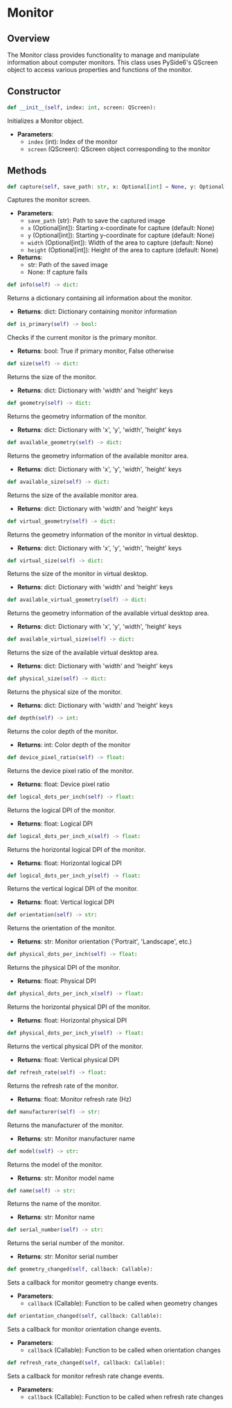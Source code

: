 # Monitor

## Overview

The Monitor class provides functionality to manage and manipulate information about computer monitors. This class uses PySide6's QScreen object to access various properties and functions of the monitor.

## Constructor

```python
def __init__(self, index: int, screen: QScreen):
```

Initializes a Monitor object.

* **Parameters**:
  * `index` (int): Index of the monitor
  * `screen` (QScreen): QScreen object corresponding to the monitor

## Methods

```python
def capture(self, save_path: str, x: Optional[int] = None, y: Optional[int] = None, width: Optional[int] = None, height: Optional[int] = None) -> Optional[str]:
```

Captures the monitor screen.

* **Parameters**:
  * `save_path` (str): Path to save the captured image
  * `x` (Optional\[int]): Starting x-coordinate for capture (default: None)
  * `y` (Optional\[int]): Starting y-coordinate for capture (default: None)
  * `width` (Optional\[int]): Width of the area to capture (default: None)
  * `height` (Optional\[int]): Height of the area to capture (default: None)
* **Returns**:
  * str: Path of the saved image
  * None: If capture fails

```python
def info(self) -> dict:
```

Returns a dictionary containing all information about the monitor.

* **Returns**: dict: Dictionary containing monitor information

```python
def is_primary(self) -> bool:
```

Checks if the current monitor is the primary monitor.

* **Returns**: bool: True if primary monitor, False otherwise

```python
def size(self) -> dict:
```

Returns the size of the monitor.

* **Returns**: dict: Dictionary with 'width' and 'height' keys

```python
def geometry(self) -> dict:
```

Returns the geometry information of the monitor.

* **Returns**: dict: Dictionary with 'x', 'y', 'width', 'height' keys

```python
def available_geometry(self) -> dict:
```

Returns the geometry information of the available monitor area.

* **Returns**: dict: Dictionary with 'x', 'y', 'width', 'height' keys

```python
def available_size(self) -> dict:
```

Returns the size of the available monitor area.

* **Returns**: dict: Dictionary with 'width' and 'height' keys

```python
def virtual_geometry(self) -> dict:
```

Returns the geometry information of the monitor in virtual desktop.

* **Returns**: dict: Dictionary with 'x', 'y', 'width', 'height' keys

```python
def virtual_size(self) -> dict:
```

Returns the size of the monitor in virtual desktop.

* **Returns**: dict: Dictionary with 'width' and 'height' keys

```python
def available_virtual_geometry(self) -> dict:
```

Returns the geometry information of the available virtual desktop area.

* **Returns**: dict: Dictionary with 'x', 'y', 'width', 'height' keys

```python
def available_virtual_size(self) -> dict:
```

Returns the size of the available virtual desktop area.

* **Returns**: dict: Dictionary with 'width' and 'height' keys

```python
def physical_size(self) -> dict:
```

Returns the physical size of the monitor.

* **Returns**: dict: Dictionary with 'width' and 'height' keys

```python
def depth(self) -> int:
```

Returns the color depth of the monitor.

* **Returns**: int: Color depth of the monitor

```python
def device_pixel_ratio(self) -> float:
```

Returns the device pixel ratio of the monitor.

* **Returns**: float: Device pixel ratio

```python
def logical_dots_per_inch(self) -> float:
```

Returns the logical DPI of the monitor.

* **Returns**: float: Logical DPI

```python
def logical_dots_per_inch_x(self) -> float:
```

Returns the horizontal logical DPI of the monitor.

* **Returns**: float: Horizontal logical DPI

```python
def logical_dots_per_inch_y(self) -> float:
```

Returns the vertical logical DPI of the monitor.

* **Returns**: float: Vertical logical DPI

```python
def orientation(self) -> str:
```

Returns the orientation of the monitor.

* **Returns**: str: Monitor orientation ('Portrait', 'Landscape', etc.)

```python
def physical_dots_per_inch(self) -> float:
```

Returns the physical DPI of the monitor.

* **Returns**: float: Physical DPI

```python
def physical_dots_per_inch_x(self) -> float:
```

Returns the horizontal physical DPI of the monitor.

* **Returns**: float: Horizontal physical DPI

```python
def physical_dots_per_inch_y(self) -> float:
```

Returns the vertical physical DPI of the monitor.

* **Returns**: float: Vertical physical DPI

```python
def refresh_rate(self) -> float:
```

Returns the refresh rate of the monitor.

* **Returns**: float: Monitor refresh rate (Hz)

```python
def manufacturer(self) -> str:
```

Returns the manufacturer of the monitor.

* **Returns**: str: Monitor manufacturer name

```python
def model(self) -> str:
```

Returns the model of the monitor.

* **Returns**: str: Monitor model name

```python
def name(self) -> str:
```

Returns the name of the monitor.

* **Returns**: str: Monitor name

```python
def serial_number(self) -> str:
```

Returns the serial number of the monitor.

* **Returns**: str: Monitor serial number

```python
def geometry_changed(self, callback: Callable):
```

Sets a callback for monitor geometry change events.

* **Parameters**:
  * `callback` (Callable): Function to be called when geometry changes

```python
def orientation_changed(self, callback: Callable):
```

Sets a callback for monitor orientation change events.

* **Parameters**:
  * `callback` (Callable): Function to be called when orientation changes

```python
def refresh_rate_changed(self, callback: Callable):
```

Sets a callback for monitor refresh rate change events.

* **Parameters**:
  * `callback` (Callable): Function to be called when refresh rate changes
